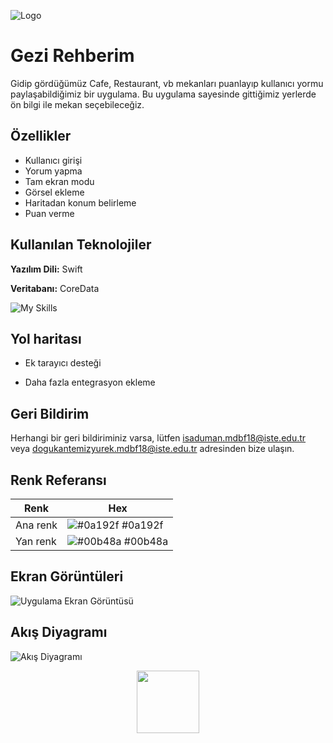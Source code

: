 
![Logo](https://iili.io/HS2f7s4.png)

    
# Gezi Rehberim

Gidip gördüğümüz Cafe, Restaurant, vb mekanları puanlayıp kullanıcı yormu paylaşabildiğimiz bir uygulama. Bu uygulama sayesinde gittiğimiz yerlerde ön bilgi ile mekan seçebileceğiz.


## Özellikler

- Kullanıcı girişi
- Yorum yapma
- Tam ekran modu
- Görsel ekleme
- Haritadan konum belirleme
- Puan verme
 

  
## Kullanılan Teknolojiler ##

**Yazılım Dili:** Swift

**Veritabanı:** CoreData

![My Skills](https://skills.thijs.gg/icons?i=swift)
  
## Yol haritası

- Ek tarayıcı desteği

- Daha fazla entegrasyon ekleme

  
## Geri Bildirim

Herhangi bir geri bildiriminiz varsa, lütfen isaduman.mdbf18@iste.edu.tr veya dogukantemizyurek.mdbf18@iste.edu.tr adresinden bize ulaşın.

  ## Renk Referansı

| Renk             | Hex                                                                |
| ----------------- | ------------------------------------------------------------------ |
| Ana renk | ![#0a192f](https://via.placeholder.com/10/0a192f?text=+) #0a192f 
| Yan renk | ![#00b48a](https://via.placeholder.com/10/00b48a?text=+) #00b48a |
 
## Ekran Görüntüleri

![Uygulama Ekran Görüntüsü](https://iili.io/HS2nju1.jpg)

## Akış Diyagramı

![Akış Diyagramı](https://iili.io/HS3g1Ns.png)

  <div id="header" align="center">
  <img src="https://media.giphy.com/media/M9gbBd9nbDrOTu1Mqx/giphy.gif" width="100"/>
</div>
